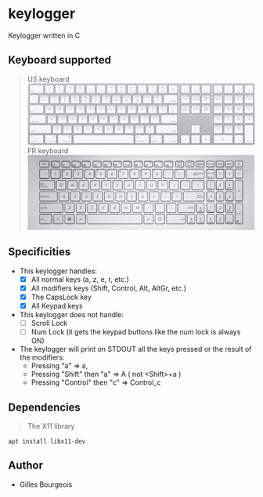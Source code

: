 # keylogger
Keylogger written in C

## Keyboard supported
> US keyboard ![keyboard](https://github.com/gbourgeo/keylogger/blob/master/img/USkeyboard.jpeg)
> FR keyboard ![keyboard](https://github.com/gbourgeo/keylogger/blob/master/img/FRkeyboard.png)

## Specificities
- This keylogger handles:
  - [x] All normal keys (a, z, e, r, etc.)
  - [x] All modifiers keys (Shift, Control, Alt, AltGr, etc.)
  - [x] The CapsLock key
  - [x] All Keypad keys

- This keylogger does not handle:
  - [ ] Scroll Lock
  - [ ] Num Lock (it gets the keypad buttons like the num lock is always ON)

- The keylogger will print on STDOUT all the keys pressed or the result of the modifiers:
  - Pressing "a"              => a,
  - Pressing "Shift" then "a" => A  ( not \<Shift\>+a )
  - Pressing "Control" then "c" => Control_c

## Dependencies
> The X11 library
```
apt install libx11-dev
```
## Author
- Gilles Bourgeois
